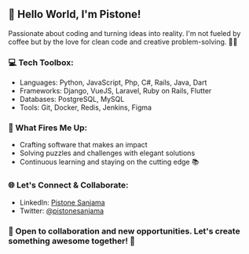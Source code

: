 ## 👋 Hello World, I'm Pistone!

Passionate about coding and turning ideas into reality. I'm not fueled by coffee but by the love for clean code and creative problem-solving. 🌈✨

### 💻 Tech Toolbox:
- Languages: Python, JavaScript, Php, C#, Rails, Java, Dart
- Frameworks: Django, VueJS, Laravel, Ruby on Rails, Flutter
- Databases: PostgreSQL, MySQL
- Tools: Git, Docker, Redis, Jenkins, Figma

### 🚀 What Fires Me Up:
- Crafting software that makes an impact
- Solving puzzles and challenges with elegant solutions
- Continuous learning and staying on the cutting edge 📚

### 🌐 Let's Connect & Collaborate:
- LinkedIn: [Pistone Sanjama](https://www.linkedin.com/in/pistone-junior-sanjama-b30245ba)
- Twitter: [@pistonesanjama](https://twitter.com/pistonesanjama)

### 🤝 Open to collaboration and new opportunities. Let's create something awesome together! 🚀
